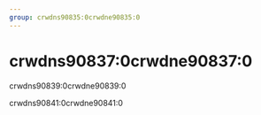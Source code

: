 ```yaml
---
group: crwdns90835:0crwdne90835:0
---
```


# crwdns90837:0crwdne90837:0

crwdns90839:0crwdne90839:0

crwdns90841:0crwdne90841:0
